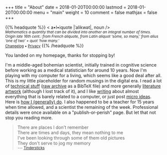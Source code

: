 +++
title = "About"
date = 2018-01-20T00:00:00
lastmod = 2018-01-20T00:00:00
menu = "main"
weight = 10
comment = false
mathjax = false
+++

{{% headquote %}}
< a•l•iquote |ˈalikwət|, noun />  
<small>*Mathematics a quantity that can be divided into another an integral number of times. Origin late 16th cent.: from French aliquote, from Latin aliquot ‘some, so many,’ from alius ‘one of two’ + quot ‘how many.’*</small>  
<small>[Changelog](/articles/changelog/) • [Privacy](/privacy/)</small>
{{% /headquote %}}

You landed on my homepage, thanks for stopping by! 

I'm a middle-aged bohemian scientist, initially trained in cognitive science before working as a medical statistician for around 10 years. Now I'm playing with my computer for a living, which seems like a good deal after all. This is my little placeholder for random musings in the digital era. I read a lot of [technical stuff](/tags/review) ([raw archive](/files/references.bib) as a BibTeX file) and more generally [literature artwork](/files/books.txt) (although I lost track of it), and I like [writing](/post) about almost everything that is barely related to a computer, or just post [micro ideas](/micro/). Here is [how I (generally) do](/articles/how-i-do). I also happened to be a teacher for 15 years when time allowed, and a scientist the remaining of the week. Professional details were once available on a "publish-or-perish" page. But let that not stop you reading more.
  
> There are places I don't remember  
> There are times and days, they mean nothing to me  
> I've been looking through some of them old pictures  
> They don't serve to jog my memory  
> <small>--- [Tindersticks](https://www.youtube.com/watch?v=zFfOgtTEji4)</small>

